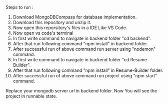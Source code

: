 Steps to run :
 1) Download MongoDBCompass for database implementation.
 2) Download this repository and unzip it.
 3) Now open this reporsitory's files in a IDE Like VS Code.
 4) Now open vs code's terminal
 5) In first write command to navigate in backend folder "cd backend".
 6) After that run following command "npm install" in backend folder.
 7) After successful run of above command run server using "nodemon" command.
 8) In first write command to navigate in backend folder "cd Resume-Builder".
 9) After that run following command "npm install" in Resume-Builder folder.
 10) After successful run of above command run project using "npm start" command.


Replace your mongodb server url in backend folder.
Now You will see the project in runnable state.

